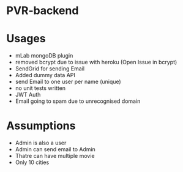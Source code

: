 # PVR-backend

# Usages
- mLab mongoDB plugin
- removed bcrypt due to issue with heroku (Open Issue in bcrypt)
- SendGrid for sending Email
- Added dummy data API
- send Email to one user per name (unique)
- no unit tests written
- JWT Auth
- Email going to spam due to unrecognised domain

# Assumptions
- Admin is also a user
- Admin can send email to Admin
- Thatre can have multiple movie
- Only 10 cities
